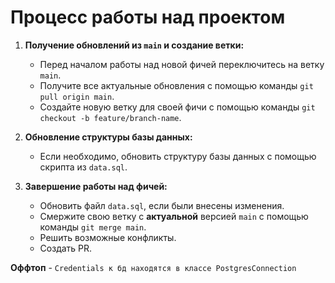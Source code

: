 # Процесс работы над проектом

1. **Получение обновлений из `main` и создание ветки:**
    - Перед началом работы над новой фичей переключитесь на ветку `main`.
    - Получите все актуальные обновления с помощью команды `git pull origin main`.
    - Создайте новую ветку для своей фичи с помощью команды `git checkout -b feature/branch-name`.


2. **Обновление структуры базы данных:**
    - Если необходимо, обновить структуру базы данных с помощью скрипта из `data.sql`.


3. **Завершение работы над фичей:**
    - Обновить файл `data.sql`, если были внесены изменения.
    - Смержите свою ветку с <b>актуальной</b> версией `main` с помощью команды `git merge main`.
    - Решить возможные конфликты.
    - Создать PR.

**Оффтоп** - `Credentials к бд находятся в классе PostgresConnection`
